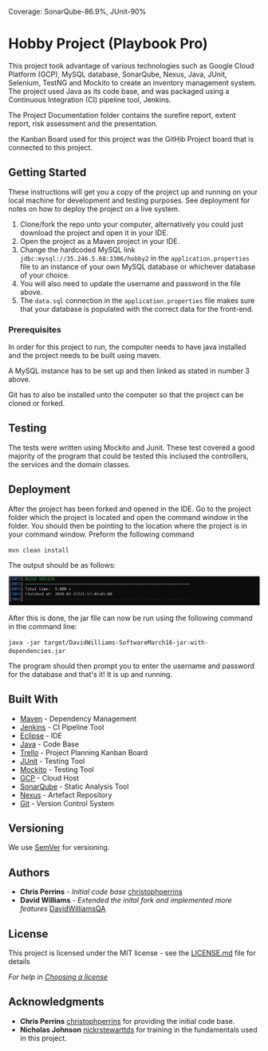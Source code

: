 Coverage: SonarQube-86.9%, JUnit-90%
# Hobby Project (Playbook Pro)

This project took advantage of various technologies such as Google Cloud Platform (GCP), MySQL database, SonarQube, Nexus, Java, JUnit, Selenium, TestNG and Mockito to create an inventory management system. The project used Java as its code base, and was packaged using a Continuous Integration (CI) pipeline tool, Jenkins.

The Project Documentation folder contains the surefire report, extent report, risk assessment and the presentation.

the Kanban Board used for this project was the GitHib Project board that is connected to this project.

## Getting Started

These instructions will get you a copy of the project up and running on your local machine for development and testing purposes. See deployment for notes on how to deploy the project on a live system.

1. Clone/fork the repo unto your computer, alternatively you could just download the project and open it in your IDE.
2. Open the project as a Maven project in your IDE.
3. Change the hardcoded MySQL link `jdbc:mysql://35.246.5.68:3306/hobby2` in the `application.properties` file to an instance of your own MySQL database or whichever database of your choice.
4. You will also need to update the username and password in the file above.
5. The `data.sql` connection in the `application.properties` file makes sure that your database is populated with the correct data for the front-end. 

### Prerequisites

In order for this project to run, the computer needs to have java installed and the project needs to be built using maven. 

A MySQL instance has to be set up and then linked as stated in number 3 above.

Git has to also be installed unto the computer so that the project can be cloned or forked.

## Testing

The tests were written using Mockito and Junit. These test covered a good majority of the program that could be tested this inclused the controllers, the services and the domain classes. 

## Deployment

After the project has been forked and opened in the IDE. Go to the project folder which the project is located and open the command window in the folder. You should then be pointing to the location where the project is in your command window. Preform the following command

`mvn clean install`

The output should be as follows:

![](Documentation/build%20success.JPG)

After this is done, the jar file can now be run using the following command in the command line:

`java -jar target/DavidWilliams-SoftwareMarch16-jar-with-dependencies.jar`

The program should then prompt you to enter the username and password for the database and that's it! It is up and running.


## Built With

* [Maven](https://maven.apache.org/) - Dependency Management
* [Jenkins](https://www.jenkins.io/) - CI Pipeline Tool
* [Eclipse](https://www.eclipse.org/) - IDE
* [Java](https://www.java.com/en/download/) - Code Base
* [Trello](https://trello.com/) - Project Planning Kanban Board
* [JUnit](https://junit.org/junit5/) - Testing Tool
* [Mockito](https://site.mockito.org/) - Testing Tool
* [GCP](https://cloud.google.com/) - Cloud Host
* [SonarQube](https://www.sonarqube.org/) - Static Analysis Tool
* [Nexus](https://www.sonatype.com/product-nexus-repository) - Artefact Repository
* [Git](https://git-scm.com/) - Version Control System

## Versioning

We use [SemVer](http://semver.org/) for versioning.

## Authors

* **Chris Perrins** - *Initial code base* [christophperrins](https://github.com/christophperrins)
* **David Williams** - *Extended the inital fork and implemented more features* [DavidWilliamsQA](https://github.com/DavidWilliamsQA)

## License

This project is licensed under the MIT license - see the [LICENSE.md](LICENSE.md) file for details 

*For help in [Choosing a license](https://choosealicense.com/)*

## Acknowledgments
* **Chris Perrins** [christophperrins](https://github.com/christophperrins) for providing the initial code base.
* **Nicholas Johnson** [nickrstewarttds](https://github.com/nickrstewarttds) for training in the fundamentals used in this project.

